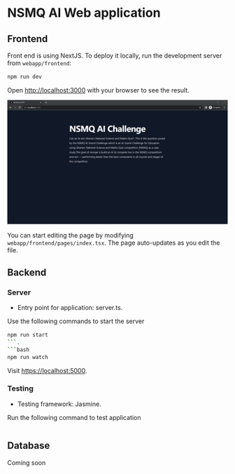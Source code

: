 # NSMQ AI Web application

## Frontend
Front end is using NextJS. To deploy it locally, run the development server from `webapp/frontend`:

```bash
npm run dev
```

Open [http://localhost:3000](http://localhost:3000) with your browser to see the result.

![homepage](./frontend/public/homepage.png)

You can start editing the page by modifying `webapp/frontend/pages/index.tsx`. The page auto-updates as you edit the file.

## Backend

### Server

- Entry point for application: server.ts.

Use the following commands to start the server

```bash
npm run start
```.
```bash
npm run watch
``` 
Visit <https://localhost:5000>.

### Testing

- Testing framework: Jasmine. 

Run the following command to test application

```npm run test
``` 

## Database
Coming soon
